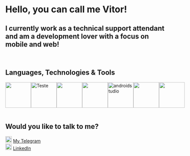 # Hello, you can call me Vitor!

## I currently work as a technical support attendant and am a development lover with a focus on mobile and web!

<br/>

## Languages, Technologies & Tools

<div style="display: flex; flex: 1; align-items: center; flex-direction: row; width: 100%;>
  <img height="" src=""/>
  <img height="80" src="https://i.ibb.co/d0Y49R2/java.png" />
  <img height="80" src="https://i.ibb.co/6rJp4ZP/android.png" alt="Teste" />
  <img height="80" src="https://i.ibb.co/WkbYQ53/html.png"/>
  <img height="80" src="https://i.ibb.co/2W8R5cj/css.png" />
  <img height="80" src="https://i.ibb.co/d54z0Gs/androidstudio.png" alt="androidstudio" />
  <img height="80" src="https://i.ibb.co/stFfCTF/vscode.png" />
  <img height="80" src="https://i.ibb.co/DVCwK6B/mysql.png" />
</div>

<br/>

## Would you like to talk to me?
  <img src="https://i.ibb.co/56Ggm7H/telegram.png" height="20"/> <a href="https://t.me/viit0r">My Telegram</a><br/>
  <img src="https://i.ibb.co/F3d3jvQ/linkedin.png" height="20" /> <a href="https://www.linkedin.com/in/vitor-oliveira-a48753189/">LinkedIn</a>
